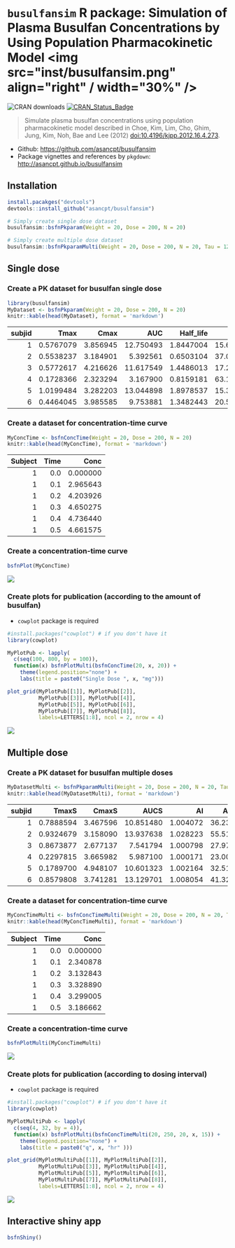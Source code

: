 


`busulfansim` R package: Simulation of Plasma Busulfan Concentrations by Using Population Pharmacokinetic Model <img src="inst/busulfansim.png" align="right" / width="30%" />
========================================================

![CRAN downloads](http://cranlogs.r-pkg.org/badges/grand-total/busulfansim)
[![CRAN_Status_Badge](http://www.r-pkg.org/badges/version/busulfansim)](https://cran.r-project.org/package=busulfansim)

> Simulate plasma busulfan concentrations using population pharmacokinetic model described in Choe, Kim, Lim, Cho, Ghim, Jung, Kim, Noh, Bae and Lee (2012) <doi:10.4196/kjpp.2012.16.4.273>.

- Github: <https://github.com/asancpt/busulfansim>
- Package vignettes and references by `pkgdown`: <http://asancpt.github.io/busulfansim> 

## Installation


```r
install.pacakges("devtools")
devtools::install_github("asancpt/busulfansim")

# Simply create single dose dataset
busulfansim::bsfnPkparam(Weight = 20, Dose = 200, N = 20) 

# Simply create multiple dose dataset
busulfansim::bsfnPkparamMulti(Weight = 20, Dose = 200, N = 20, Tau = 12) 
```

## Single dose

### Create a PK dataset for busulfan single dose


```r
library(busulfansim)
MyDataset <- bsfnPkparam(Weight = 20, Dose = 200, N = 20)
knitr::kable(head(MyDataset), format = 'markdown')
```



| subjid|      Tmax|     Cmax|       AUC| Half_life|       CL|        V|        Ka|        Ke|
|------:|---------:|--------:|---------:|---------:|--------:|--------:|---------:|---------:|
|      1| 0.5767079| 3.856945| 12.750493| 1.8447004| 15.68567| 41.75376|  4.789441| 0.3756708|
|      2| 0.5538237| 3.184901|  5.392561| 0.6503104| 37.08813| 34.80346|  2.827778| 1.0656449|
|      3| 0.5772617| 4.216626| 11.617549| 1.4486013| 17.21534| 35.98580|  4.270547| 0.4783925|
|      4| 0.1728366| 2.323294|  3.167900| 0.8159181| 63.13331| 74.33133| 18.754942| 0.8493499|
|      5| 1.0199484| 3.282203| 13.044898| 1.8978537| 15.33166| 41.98738|  2.062794| 0.3651493|
|      6| 0.4464045| 3.985585|  9.753881| 1.3482443| 20.50466| 39.89219|  6.029677| 0.5140018|

### Create a dataset for concentration-time curve


```r
MyConcTime <- bsfnConcTime(Weight = 20, Dose = 200, N = 20)
knitr::kable(head(MyConcTime), format = 'markdown') 
```



| Subject| Time|     Conc|
|-------:|----:|--------:|
|       1|  0.0| 0.000000|
|       1|  0.1| 2.965643|
|       1|  0.2| 4.203926|
|       1|  0.3| 4.650275|
|       1|  0.4| 4.736440|
|       1|  0.5| 4.661575|

### Create a concentration-time curve


```r
bsfnPlot(MyConcTime)
```

![](assets/figures/MyPlotMyConcTime-1.png)<!-- -->

### Create plots for publication (according to the amount of busulfan)

- `cowplot` package is required


```r
#install.packages("cowplot") # if you don't have it
library(cowplot)

MyPlotPub <- lapply(
  c(seq(100, 800, by = 100)), 
  function(x) bsfnPlotMulti(bsfnConcTime(20, x, 20)) + 
    theme(legend.position="none") + 
    labs(title = paste0("Single Dose ", x, "mg")))

plot_grid(MyPlotPub[[1]], MyPlotPub[[2]],
          MyPlotPub[[3]], MyPlotPub[[4]],
          MyPlotPub[[5]], MyPlotPub[[6]],
          MyPlotPub[[7]], MyPlotPub[[8]],
          labels=LETTERS[1:8], ncol = 2, nrow = 4)
```

![](assets/figures/MyPlotPub-1.png)<!-- -->

## Multiple dose

### Create a PK dataset for busulfan multiple doses


```r
MyDatasetMulti <- bsfnPkparamMulti(Weight = 20, Dose = 200, N = 20, Tau = 12)
knitr::kable(head(MyDatasetMulti), format = 'markdown') 
```



| subjid|     TmaxS|    CmaxS|      AUCS|       AI|    Aavss|     Cavss|   Cmaxss|    Cminss|
|------:|---------:|--------:|---------:|--------:|--------:|---------:|--------:|---------:|
|      1| 0.7888594| 3.467596| 10.851480| 1.004072| 36.23804| 0.9042900| 5.000735| 0.0202825|
|      2| 0.9324679| 3.158090| 13.937638| 1.028223| 55.51025| 1.1614698| 4.293860| 0.1178600|
|      3| 0.8673877| 2.677137|  7.541794| 1.000798| 27.97736| 0.6284828| 4.487030| 0.0035793|
|      4| 0.2297815| 3.665982|  5.987100| 1.000171| 23.00505| 0.4989250| 4.329242| 0.0007390|
|      5| 0.1789700| 4.948107| 10.601323| 1.002164| 32.51695| 0.8834436| 5.434176| 0.0117355|
|      6| 0.8579808| 3.741281| 13.129701| 1.008054| 41.32498| 1.0941418| 5.326850| 0.0425591|

### Create a dataset for concentration-time curve


```r
MyConcTimeMulti <- bsfnConcTimeMulti(Weight = 20, Dose = 200, N = 20, Tau = 12, Repeat = 10)
knitr::kable(head(MyConcTimeMulti), format = 'markdown')
```



| Subject| Time|     Conc|
|-------:|----:|--------:|
|       1|  0.0| 0.000000|
|       1|  0.1| 2.340878|
|       1|  0.2| 3.132843|
|       1|  0.3| 3.328890|
|       1|  0.4| 3.299005|
|       1|  0.5| 3.186662|

### Create a concentration-time curve


```r
bsfnPlotMulti(MyConcTimeMulti)
```

![](assets/figures/MyPlotMultiMyConcTimeMulti-1.png)<!-- -->

### Create plots for publication (according to dosing interval)

- `cowplot` package is required


```r
#install.packages("cowplot") # if you don't have it
library(cowplot)

MyPlotMultiPub <- lapply(
  c(seq(4, 32, by = 4)), 
  function(x) bsfnPlotMulti(bsfnConcTimeMulti(20, 250, 20, x, 15)) + 
    theme(legend.position="none") + 
    labs(title = paste0("q", x, "hr" )))

plot_grid(MyPlotMultiPub[[1]], MyPlotMultiPub[[2]],
          MyPlotMultiPub[[3]], MyPlotMultiPub[[4]],
          MyPlotMultiPub[[5]], MyPlotMultiPub[[6]],
          MyPlotMultiPub[[7]], MyPlotMultiPub[[8]],
          labels=LETTERS[1:8], ncol = 2, nrow = 4)
```

![](assets/figures/MyPlotMultiPub-1.png)<!-- -->

## Interactive shiny app

```r
bsfnShiny()
```

